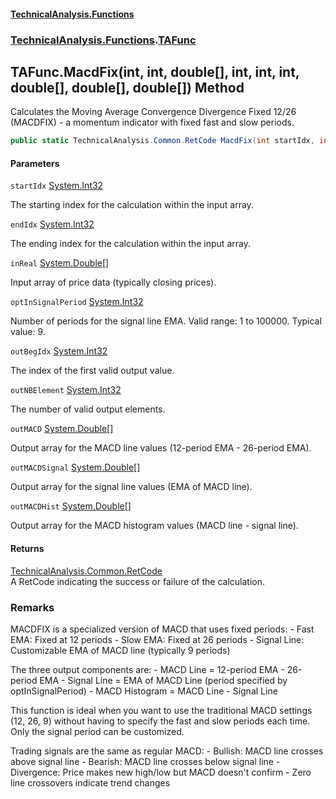 #### [TechnicalAnalysis\.Functions](Atypical.TechnicalAnalysis.Functions.md 'Atypical\.TechnicalAnalysis\.Functions')
### [TechnicalAnalysis\.Functions](Atypical.TechnicalAnalysis.Functions.md#TechnicalAnalysis.Functions 'TechnicalAnalysis\.Functions').[TAFunc](TAFunc.md 'TechnicalAnalysis\.Functions\.TAFunc')

## TAFunc\.MacdFix\(int, int, double\[\], int, int, int, double\[\], double\[\], double\[\]\) Method

Calculates the Moving Average Convergence Divergence Fixed 12/26 \(MACDFIX\) \- a momentum indicator with fixed fast and slow periods\.

```csharp
public static TechnicalAnalysis.Common.RetCode MacdFix(int startIdx, int endIdx, in double[] inReal, in int optInSignalPeriod, ref int outBegIdx, ref int outNBElement, ref double[] outMACD, ref double[] outMACDSignal, ref double[] outMACDHist);
```
#### Parameters

<a name='TechnicalAnalysis.Functions.TAFunc.MacdFix(int,int,double[],int,int,int,double[],double[],double[]).startIdx'></a>

`startIdx` [System\.Int32](https://docs.microsoft.com/en-us/dotnet/api/System.Int32 'System\.Int32')

The starting index for the calculation within the input array\.

<a name='TechnicalAnalysis.Functions.TAFunc.MacdFix(int,int,double[],int,int,int,double[],double[],double[]).endIdx'></a>

`endIdx` [System\.Int32](https://docs.microsoft.com/en-us/dotnet/api/System.Int32 'System\.Int32')

The ending index for the calculation within the input array\.

<a name='TechnicalAnalysis.Functions.TAFunc.MacdFix(int,int,double[],int,int,int,double[],double[],double[]).inReal'></a>

`inReal` [System\.Double](https://docs.microsoft.com/en-us/dotnet/api/System.Double 'System\.Double')[\[\]](https://docs.microsoft.com/en-us/dotnet/api/System.Array 'System\.Array')

Input array of price data \(typically closing prices\)\.

<a name='TechnicalAnalysis.Functions.TAFunc.MacdFix(int,int,double[],int,int,int,double[],double[],double[]).optInSignalPeriod'></a>

`optInSignalPeriod` [System\.Int32](https://docs.microsoft.com/en-us/dotnet/api/System.Int32 'System\.Int32')

Number of periods for the signal line EMA\. Valid range: 1 to 100000\. Typical value: 9\.

<a name='TechnicalAnalysis.Functions.TAFunc.MacdFix(int,int,double[],int,int,int,double[],double[],double[]).outBegIdx'></a>

`outBegIdx` [System\.Int32](https://docs.microsoft.com/en-us/dotnet/api/System.Int32 'System\.Int32')

The index of the first valid output value\.

<a name='TechnicalAnalysis.Functions.TAFunc.MacdFix(int,int,double[],int,int,int,double[],double[],double[]).outNBElement'></a>

`outNBElement` [System\.Int32](https://docs.microsoft.com/en-us/dotnet/api/System.Int32 'System\.Int32')

The number of valid output elements\.

<a name='TechnicalAnalysis.Functions.TAFunc.MacdFix(int,int,double[],int,int,int,double[],double[],double[]).outMACD'></a>

`outMACD` [System\.Double](https://docs.microsoft.com/en-us/dotnet/api/System.Double 'System\.Double')[\[\]](https://docs.microsoft.com/en-us/dotnet/api/System.Array 'System\.Array')

Output array for the MACD line values \(12\-period EMA \- 26\-period EMA\)\.

<a name='TechnicalAnalysis.Functions.TAFunc.MacdFix(int,int,double[],int,int,int,double[],double[],double[]).outMACDSignal'></a>

`outMACDSignal` [System\.Double](https://docs.microsoft.com/en-us/dotnet/api/System.Double 'System\.Double')[\[\]](https://docs.microsoft.com/en-us/dotnet/api/System.Array 'System\.Array')

Output array for the signal line values \(EMA of MACD line\)\.

<a name='TechnicalAnalysis.Functions.TAFunc.MacdFix(int,int,double[],int,int,int,double[],double[],double[]).outMACDHist'></a>

`outMACDHist` [System\.Double](https://docs.microsoft.com/en-us/dotnet/api/System.Double 'System\.Double')[\[\]](https://docs.microsoft.com/en-us/dotnet/api/System.Array 'System\.Array')

Output array for the MACD histogram values \(MACD line \- signal line\)\.

#### Returns
[TechnicalAnalysis\.Common\.RetCode](https://docs.microsoft.com/en-us/dotnet/api/TechnicalAnalysis.Common.RetCode 'TechnicalAnalysis\.Common\.RetCode')  
A RetCode indicating the success or failure of the calculation\.

### Remarks
MACDFIX is a specialized version of MACD that uses fixed periods:
\- Fast EMA: Fixed at 12 periods
\- Slow EMA: Fixed at 26 periods
\- Signal Line: Customizable EMA of MACD line \(typically 9 periods\)

The three output components are:
\- MACD Line = 12\-period EMA \- 26\-period EMA
\- Signal Line = EMA of MACD Line \(period specified by optInSignalPeriod\)
\- MACD Histogram = MACD Line \- Signal Line

This function is ideal when you want to use the traditional MACD settings \(12, 26, 9\)
without having to specify the fast and slow periods each time\. Only the signal period
can be customized\.

Trading signals are the same as regular MACD:
\- Bullish: MACD line crosses above signal line
\- Bearish: MACD line crosses below signal line
\- Divergence: Price makes new high/low but MACD doesn't confirm
\- Zero line crossovers indicate trend changes